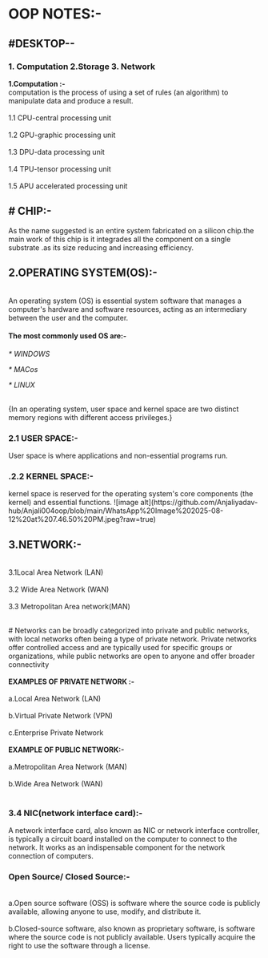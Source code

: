 <H1>OOP NOTES:-</H1>

  <H2>#DESKTOP--</H2>
  
  <H3>1. Computation 2.Storage 3. Network</H3>
 <B> 1.Computation :-</B>
<BR> computation is the process of using a set of rules (an algorithm) to manipulate data and produce a result.</BR>
 <BR>1.1 CPU-central processing unit </BR>
<BR> 1.2 GPU-graphic processing unit  </BR>
 <BR>1.3 DPU-data processing unit </BR>
 <BR>1.4 TPU-tensor processing unit </BR>
<BR> 1.5 APU accelerated processing unit </BR>
<H2># CHIP:-</H2>
  As the name suggested is an entire system fabricated on a silicon chip.the main work of this chip is it integrades all the component on a single substrate .as its size reducing and increasing efficiency.

<H2>2.OPERATING SYSTEM(OS):-</H2>
 <BR> An operating system (OS) is essential system software that manages a computer's hardware and software resources, acting as an intermediary between the user and the computer.</BR>
  <H4>The  most commonly used OS are:-</H4> 
  
 <em> * WINDOWS</em> 
 
 <em> * MACos</em> 
 
 <em> * LINUX</em>
 
 <BR> {In an operating system, user space and kernel space are two distinct memory regions with different access privileges.} </BR>
 
<H3>2.1 USER SPACE:-</H3>
    User space is where applications and non-essential programs run.
    
<H3>.2.2 KERNEL SPACE:-</H3>
    kernel space is reserved for the operating system's core components (the kernel) and essential functions.
   ![image alt](https://github.com/Anjaliyadav-hub/Anjali004oop/blob/main/WhatsApp%20Image%202025-08-12%20at%207.46.50%20PM.jpeg?raw=true)
<H2>3.NETWORK:-</H2>
<BR>3.1Local Area Network (LAN)</BR>
<BR>3.2 Wide Area Network (WAN)</BR>
<BR>3.3 Metropolitan Area network(MAN)</BR>

<BR> # Networks can be broadly categorized into private and public networks, with local networks often being a type of private network. Private networks offer controlled access and are typically used for specific groups or organizations, while public networks are open to anyone and offer broader connectivity</BR>
  <BR>**EXAMPLES OF PRIVATE NETWORK :-**</BR>
   <BR>a.Local Area Network (LAN)</BR>
  <BR> b.Virtual Private Network (VPN)</BR>
   <BR>c.Enterprise Private Network</BR>
 <BR> **EXAMPLE OF PUBLIC NETWORK:-**</BR>
  <BR> a.Metropolitan Area Network (MAN)</BR>
  <BR> b.Wide Area Network (WAN)</BR>
<BR> <H3>3.4 NIC(network interface card):-</BR> </H3>
  <P>A network interface card, also known as NIC or network interface controller, is typically a circuit board installed on the computer to connect to the network. It works as an indispensable component for the network connection of computers.</P> 

 <H3>Open Source/ Closed Source:-</H3>
  <BR> a.Open source software (OSS) is software where the source code is publicly available, allowing anyone to use, modify, and distribute it.</BR>
  <BR> b.Closed-source software, also known as proprietary software, is software where the source code is not publicly available. Users typically acquire the right to use the software through a license.</BR>
